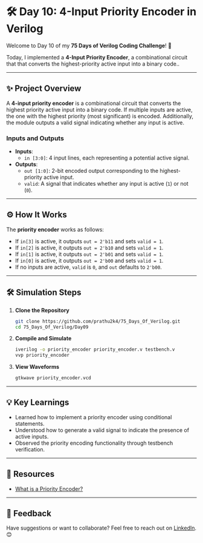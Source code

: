 # 🛠️ Day 10: 4-Input Priority Encoder in Verilog  

Welcome to Day 10 of my **75 Days of Verilog Coding Challenge**! 🎉  

Today, I implemented a **4-Input Priority Encoder**, a combinational circuit that that converts the highest-priority active input into a binary code..  

---  

## ✨ Project Overview  

A **4-input priority encoder** is a combinational circuit that converts the highest priority active input into a binary code. If multiple inputs are active, the one with the highest priority (most significant) is encoded. Additionally, the module outputs a valid signal indicating whether any input is active.  

### **Inputs and Outputs**  
- **Inputs**:  
  - `in [3:0]`: 4 input lines, each representing a potential active signal.  
- **Outputs**:  
  - `out [1:0]`: 2-bit encoded output corresponding to the highest-priority active input.  
  - `valid`: A signal that indicates whether any input is active (`1`) or not (`0`).  

---  

## ⚙️ How It Works  

The **priority encoder** works as follows:  
- If `in[3]` is active, it outputs `out = 2'b11` and sets `valid = 1`.  
- If `in[2]` is active, it outputs `out = 2'b10` and sets `valid = 1`.  
- If `in[1]` is active, it outputs `out = 2'b01` and sets `valid = 1`.  
- If `in[0]` is active, it outputs `out = 2'b00` and sets `valid = 1`.  
- If no inputs are active, `valid` is `0`, and `out` defaults to `2'b00`.  

---  

## 🛠️ Simulation Steps  

1. **Clone the Repository**  
   ```bash
   git clone https://github.com/prathu2k4/75_Days_Of_Verilog.git
   cd 75_Days_Of_Verilog/Day09
   ```  

2. **Compile and Simulate**  
   ```bash
   iverilog -o priority_encoder priority_encoder.v testbench.v  
   vvp priority_encoder  
   ```  

3. **View Waveforms**  
   ```bash
   gtkwave priority_encoder.vcd  
   ```  

---  

## 💡 Key Learnings  

- Learned how to implement a priority encoder using conditional statements.  
- Understood how to generate a valid signal to indicate the presence of active inputs.  
- Observed the priority encoding functionality through testbench verification.  

---  

## 🔗 Resources  

- [What is a Priority Encoder?](https://en.wikipedia.org/wiki/Priority_encoder) 

---  

## 🤝 Feedback  

Have suggestions or want to collaborate? Feel free to reach out on [LinkedIn](https://www.linkedin.com/in/pratham-jainvs). 😊  

